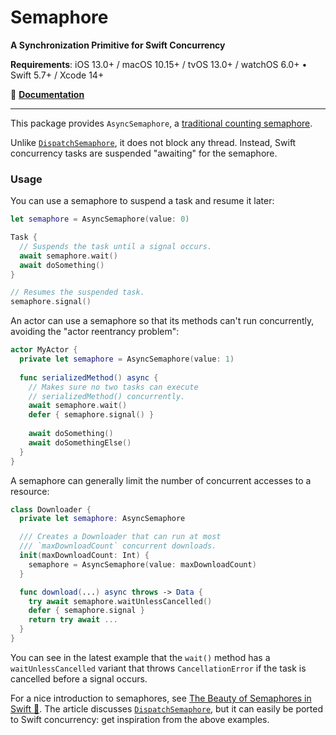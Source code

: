 # Semaphore

**A Synchronization Primitive for Swift Concurrency**

**Requirements**: iOS 13.0+ / macOS 10.15+ / tvOS 13.0+ / watchOS 6.0+ • Swift 5.7+ / Xcode 14+

📖 **[Documentation](https://swiftpackageindex.com/groue/Semaphore/documentation)**

---

This package provides `AsyncSemaphore`, a [traditional counting semaphore](https://en.wikipedia.org/wiki/Semaphore_(programming)).

Unlike [`DispatchSemaphore`], it does not block any thread. Instead, Swift concurrency tasks are suspended "awaiting" for the semaphore.

### Usage

You can use a semaphore to suspend a task and resume it later:

```swift
let semaphore = AsyncSemaphore(value: 0)

Task {
  // Suspends the task until a signal occurs.
  await semaphore.wait()
  await doSomething()
}

// Resumes the suspended task.
semaphore.signal()
```

An actor can use a semaphore so that its methods can't run concurrently, avoiding the "actor reentrancy problem":

```swift
actor MyActor {
  private let semaphore = AsyncSemaphore(value: 1)
  
  func serializedMethod() async {
    // Makes sure no two tasks can execute
    // serializedMethod() concurrently. 
    await semaphore.wait()
    defer { semaphore.signal() }
    
    await doSomething()
    await doSomethingElse()
  }
}
```

A semaphore can generally limit the number of concurrent accesses to a resource:

```swift
class Downloader {
  private let semaphore: AsyncSemaphore

  /// Creates a Downloader that can run at most
  /// `maxDownloadCount` concurrent downloads. 
  init(maxDownloadCount: Int) {
    semaphore = AsyncSemaphore(value: maxDownloadCount) 
  }

  func download(...) async throws -> Data {
    try await semaphore.waitUnlessCancelled()
    defer { semaphore.signal }
    return try await ...
  }
}
```

You can see in the latest example that the `wait()` method has a `waitUnlessCancelled` variant that throws `CancellationError` if the task is cancelled before a signal occurs.

For a nice introduction to semaphores, see [The Beauty of Semaphores in Swift 🚦](https://medium.com/@roykronenfeld/semaphores-in-swift-e296ea80f860). The article discusses [`DispatchSemaphore`], but it can easily be ported to Swift concurrency: get inspiration from the above examples. 

[`DispatchSemaphore`]: https://developer.apple.com/documentation/dispatch/dispatchsemaphore
